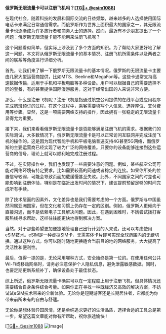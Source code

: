 **俄罗斯无限流量卡可以注册飞机吗？[[TG💪+ @esim1088](https://t.me/s/esim1088)]**

在现代社会，随着科技的发展和国际交流的日益频繁，越来越多的人选择使用国际电话卡来满足日常通信需求。而俄罗斯作为世界上面积最大的国家之一，其无限流量卡也逐渐成为许多旅行者和商务人士的选择。然而，最近有不少朋友提出了一个问题：俄罗斯无限流量卡能不能用来注册飞机呢？

这个问题看似简单，但实际上涉及到了多个方面的知识。为了帮助大家更好地了解这一问题，本文将从俄罗斯无限流量卡的基本情况、注册飞机所需条件以及两者之间的联系等角度进行详细分析。

首先，让我们来了解一下俄罗斯无限流量卡的基本情况。俄罗斯的无限流量卡主要由几家大型运营商提供，比如MTS、Beeline和MegaFon等。这些卡通常支持高速数据传输，适用于手机和平板电脑等多种设备。用户可以根据自己的需要选择不同的套餐，有的甚至提供国际漫游服务，这对于经常出国的人来说非常方便。

那么，什么是注册飞机呢？注册飞机是指通过航空公司提供的在线平台或应用程序完成航班预订的过程。在这个过程中，乘客需要填写个人信息、选择座位、支付费用等步骤。显然，这是一项需要网络支持的操作，因此拥有一张稳定的无限流量卡显得尤为重要。

接下来，我们来看看俄罗斯无限流量卡是否能够满足注册飞机的需求。根据我们的实际测试，大多数情况下，俄罗斯无限流量卡是可以正常访问互联网并完成注册飞机的操作的。这是因为现代智能手机和平板电脑普遍支持4G甚至5G网络，而俄罗斯的主要运营商已经实现了较为广泛的网络覆盖。只要你的设备能够连接到这些运营商的信号，理论上就可以顺利地完成注册过程。

不过，在实际操作中，我们也发现了一些需要注意的问题。例如，某些航空公司可能对网络环境有特定要求，比如需要较高的网速或者稳定的连接。如果你所处的位置信号较弱，可能会导致页面加载缓慢甚至失败。此外，不同国家之间的时差也可能影响到注册体验，特别是在临近出发时间的情况下，建议提前预留足够的时间完成所有手续。

除了技术层面的因素外，文化差异也是我们需要考虑的一个方面。俄罗斯与中国虽然同属亚洲国家，但在文化和习惯上仍存在一定的区别。例如，俄罗斯人更倾向于直接沟通，而不是依赖电子工具解决问题。因此，在遇到困难时，不妨尝试拨打客服热线寻求帮助，这样往往能更快地得到解决方案。

当然，对于那些希望更加便捷地管理自己出行计划的人来说，还可以考虑使用eSIM技术。eSIM是一种虚拟SIM卡，无需实体卡片即可实现全球范围内的无缝切换。通过这种方式，你可以随时随地更换适合当前目的地的网络服务，大大提高了灵活性和便利性。

最后，值得一提的是，无论采用哪种方式，安全始终是第一位的。在使用任何公共Wi-Fi或移动网络时，请务必注意保护个人隐私信息，避免泄露敏感数据。同时，也要定期更新系统补丁，确保设备处于最佳状态。

综上所述，俄罗斯无限流量卡确实可以在一定程度上用于注册飞机，但具体情况还需要结合自身条件综合考量。如果你正在寻找一种既经济又高效的解决方案，不妨试试eSIM技术带来的全新体验。无论你是短期游客还是长期居住者，它都能为你带来前所未有的自由与舒适。

无论你是想体验异国风情，还是单纯追求更好的生活品质，选择合适的工具总是第一步。希望这篇文章能对你有所帮助，祝你旅途愉快！

[[TG💪+ @esim1088](https://t.me/s/esim1088) ![Image](https://i.postimg.cc/4NQfJmqS/Snipaste-2025-05-13-00-14-12.png)]